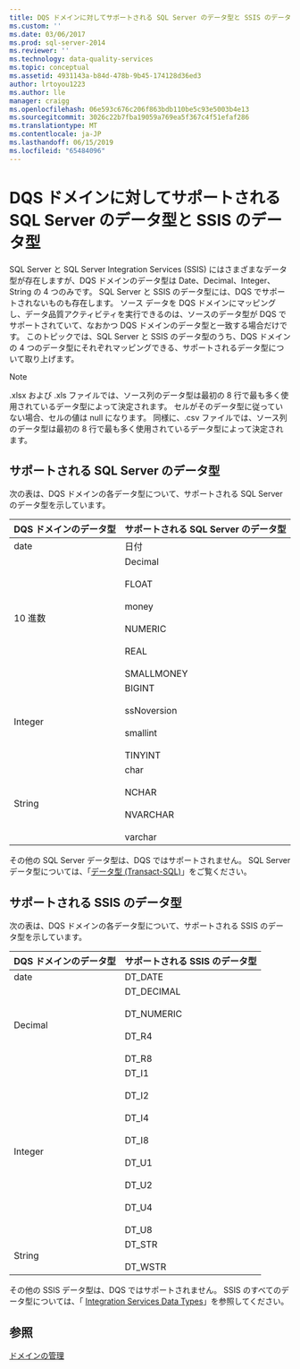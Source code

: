 ```yaml
---
title: DQS ドメインに対してサポートされる SQL Server のデータ型と SSIS のデータ型 | Microsoft Docs
ms.custom: ''
ms.date: 03/06/2017
ms.prod: sql-server-2014
ms.reviewer: ''
ms.technology: data-quality-services
ms.topic: conceptual
ms.assetid: 4931143a-b84d-478b-9b45-174128d36ed3
author: lrtoyou1223
ms.author: lle
manager: craigg
ms.openlocfilehash: 06e593c676c206f863bdb110be5c93e5003b4e13
ms.sourcegitcommit: 3026c22b7fba19059a769ea5f367c4f51efaf286
ms.translationtype: MT
ms.contentlocale: ja-JP
ms.lasthandoff: 06/15/2019
ms.locfileid: "65484096"
---
```

# <a name="supported-sql-server-and-ssis-data-types-for-dqs-domains"></a>DQS ドメインに対してサポートされる SQL Server のデータ型と SSIS のデータ型
  SQL Server と SQL Server Integration Services (SSIS) にはさまざまなデータ型が存在しますが、DQS ドメインのデータ型は Date、Decimal、Integer、String の 4 つのみです。 SQL Server と SSIS のデータ型には、DQS でサポートされないものも存在します。 ソース データを DQS ドメインにマッピングし、データ品質アクティビティを実行できるのは、ソースのデータ型が DQS でサポートされていて、なおかつ DQS ドメインのデータ型と一致する場合だけです。 このトピックでは、SQL Server と SSIS のデータ型のうち、DQS ドメインの 4 つのデータ型にそれぞれマッピングできる、サポートされるデータ型について取り上げます。  
  
> [!NOTE]  
>  .xlsx および .xls ファイルでは、ソース列のデータ型は最初の 8 行で最も多く使用されているデータ型によって決定されます。 セルがそのデータ型に従っていない場合、セルの値は null になります。 同様に、.csv ファイルでは、ソース列のデータ型は最初の 8 行で最も多く使用されているデータ型によって決定されます。  
  
##  <a name="SQLServer"></a> サポートされる SQL Server のデータ型  
 次の表は、DQS ドメインの各データ型について、サポートされる SQL Server のデータ型を示しています。  
  
|DQS ドメインのデータ型|サポートされる SQL Server のデータ型|  
|--------------------------|------------------------------------|  
|date|日付|  
|10 進数|Decimal<br /><br /> FLOAT<br /><br /> money<br /><br /> NUMERIC<br /><br /> REAL<br /><br /> SMALLMONEY|  
|Integer|BIGINT<br /><br /> ssNoversion<br /><br /> smallint<br /><br /> TINYINT|  
|String|char<br /><br /> NCHAR<br /><br /> NVARCHAR<br /><br /> varchar|  
  
 その他の SQL Server データ型は、DQS ではサポートされません。 SQL Server データ型については、「[データ型 &#40;Transact-SQL&#41;](/sql/t-sql/data-types/data-types-transact-sql)」をご覧ください。  
  
##  <a name="SSIS"></a> サポートされる SSIS のデータ型  
 次の表は、DQS ドメインの各データ型について、サポートされる SSIS のデータ型を示しています。  
  
|DQS ドメインのデータ型|サポートされる SSIS のデータ型|  
|--------------------------|------------------------------|  
|date|DT_DATE|  
|Decimal|DT_DECIMAL<br /><br /> DT_NUMERIC<br /><br /> DT_R4<br /><br /> DT_R8|  
|Integer|DT_I1<br /><br /> DT_I2<br /><br /> DT_I4<br /><br /> DT_I8<br /><br /> DT_U1<br /><br /> DT_U2<br /><br /> DT_U4<br /><br /> DT_U8|  
|String|DT_STR<br /><br /> DT_WSTR|  
  
 その他の SSIS データ型は、DQS ではサポートされません。 SSIS のすべてのデータ型については、「 [Integration Services Data Types](../integration-services/data-flow/integration-services-data-types.md)」を参照してください。  
  
## <a name="see-also"></a>参照  
 [ドメインの管理](../../2014/data-quality-services/managing-a-domain.md)  
  
  
